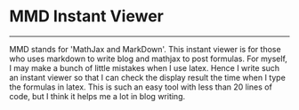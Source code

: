 # MMD Instant Viewer
--------------------

MMD stands for 'MathJax and MarkDown'. This instant viewer is for those who uses markdown to write blog and mathjax to post formulas. For myself, I may make a bunch of little mistakes when I use latex. Hence I write such an instant viewer so that I can check the display result the time when I type the formulas in latex. This is such an easy tool with less than 20 lines of code, but I think it helps me a lot in blog writing.
